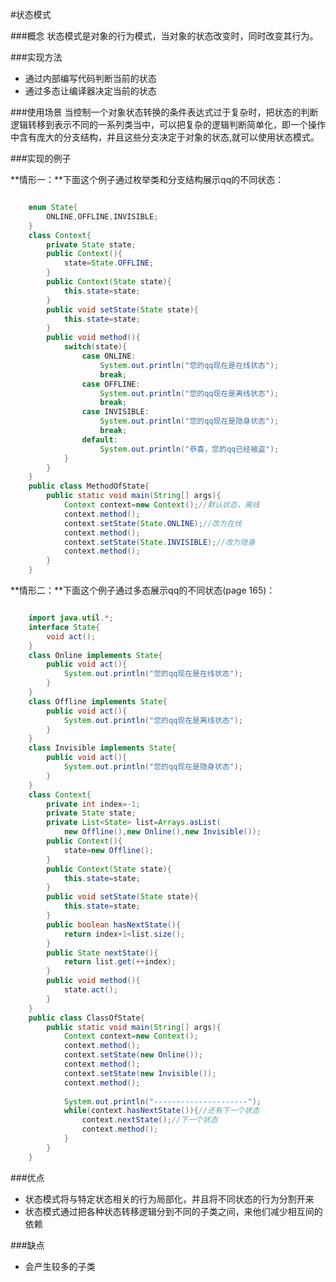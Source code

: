 #状态模式

###概念
状态模式是对象的行为模式，当对象的状态改变时，同时改变其行为。

###实现方法
- 通过内部编写代码判断当前的状态
- 通过多态让编译器决定当前的状态

###使用场景
当控制一个对象状态转换的条件表达式过于复杂时，把状态的判断逻辑转移到表示不同的一系列类当中，可以把复杂的逻辑判断简单化，即一个操作中含有庞大的分支结构，并且这些分支决定于对象的状态,就可以使用状态模式。

###实现的例子

**情形一：**下面这个例子通过枚举类和分支结构展示qq的不同状态：

```java

	enum State{
		ONLINE,OFFLINE,INVISIBLE;
	}
	class Context{  
	    private State state;
		public Context(){
			state=State.OFFLINE;  
    	}
		public Context(State state){
			this.state=state;  
	    }
		public void setState(State state){
			this.state=state;
		}
		public void method(){
			switch(state){
				case ONLINE:
					System.out.println("您的qq现在是在线状态");
					break;
				case OFFLINE:
					System.out.println("您的qq现在是离线状态");
					break;
				case INVISIBLE:
					System.out.println("您的qq现在是隐身状态");
					break;
				default:
					System.out.println("恭喜，您的qq已经被盗");
			}
		}
	}  
	public class MethodOfState{
		public static void main(String[] args){
			Context context=new Context();//默认状态，离线
			context.method();
			context.setState(State.ONLINE);//改为在线
			context.method();
			context.setState(State.INVISIBLE);//改为隐身
			context.method();
		}
	}

```

**情形二：**下面这个例子通过多态展示qq的不同状态(page 165)：

```java

    import java.util.*;
    interface State{
    	void act();
    }
    class Online implements State{
    	public void act(){
    		System.out.println("您的qq现在是在线状态");
    	}
    }
    class Offline implements State{
    	public void act(){
    		System.out.println("您的qq现在是离线状态");
    	}
    }
    class Invisible implements State{
    	public void act(){
    		System.out.println("您的qq现在是隐身状态");
    	}
    }
	class Context{
		private int index=-1;
	    private State state;
		private List<State> list=Arrays.asList(
			new Offline(),new Online(),new Invisible());
		public Context(){
			state=new Offline();  
	    }
		public Context(State state){
			this.state=state;
    	}
		public void setState(State state){
			this.state=state;
		}
		public boolean hasNextState(){
			return index+1<list.size();
		}
		public State nextState(){
			return list.get(++index);
		}
		public void method(){
			state.act();
		}
	}
	public class ClassOfState{	
		public static void main(String[] args){
			Context context=new Context();
			context.method();
			context.setState(new Online());
			context.method();
			context.setState(new Invisible());
			context.method();
	
			System.out.println("---------------------");
			while(context.hasNextState()){//还有下一个状态
				context.nextState();//下一个状态
				context.method();
			}
		}
	}

```

###优点

- 状态模式将与特定状态相关的行为局部化，并且将不同状态的行为分割开来
- 状态模式通过把各种状态转移逻辑分到不同的子类之间，来他们减少相互间的依赖
 
###缺点

- 会产生较多的子类
